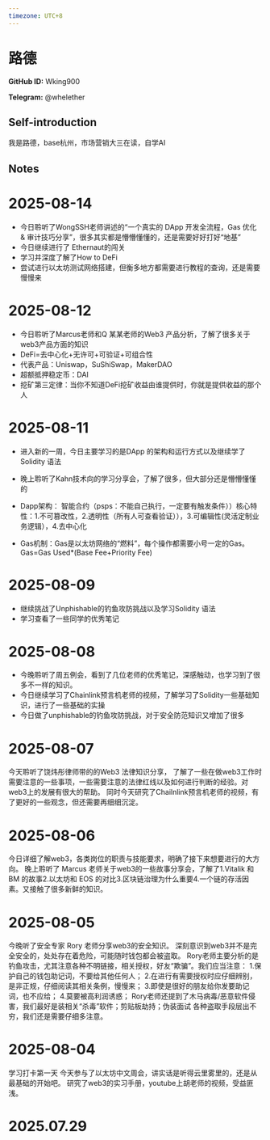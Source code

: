 ```yaml
---
timezone: UTC+8
---
```


# 路德

**GitHub ID:** Wking900

**Telegram:** @whelether

## Self-introduction

我是路德，base杭州，市场营销大三在读，自学AI

## Notes

<!-- Content_START -->
# 2025-08-14

- 今日聆听了WongSSH老师讲述的“一个真实的 DApp 开发全流程，Gas 优化 & 审计技巧分享”，很多其实都是懵懵懂懂的，还是需要好好打好“地基”
-  今日继续进行了 Ethernaut的闯关
- 学习并深度了解了How to DeFi
- 尝试进行以太坊测试网络搭建，但衡多地方都需要进行教程的查询，还是需要慢慢来

# 2025-08-12

- 今日聆听了Marcus老师和Q 某某老师的Web3 产品分析，了解了很多关于web3产品方面的知识
- DeFi=去中心化+无许可+可验证+可组合性
- 代表产品：Uniswap，SuShiSwap，MakerDAO
- 超额抵押稳定币：DAI
- 挖矿第三定律：当你不知道DeFi挖矿收益由谁提供时，你就是提供收益的那个人

# 2025-08-11

- 进入新的一周，今日主要学习的是DApp 的架构和运行方式以及继续学了Solidity 语法
- 晚上聆听了Kahn技术向的学习分享会，了解了很多，但大部分还是懵懵懂懂的
- Dapp架构：
智能合约（psps：不能自己执行，一定要有触发条件））核心特性：1.不可篡改性，2.透明性（所有人可查看验证）），3.可编辑性(灵活定制业务逻辑），4.去中心化

- Gas机制：Gas是以太坊网络的“燃料”，每个操作都需要小号一定的Gas。
Gas=Gas Used*(Base Fee+Priority Fee)

# 2025-08-09

- 继续挑战了Unphishable的钓鱼攻防挑战以及学习Solidity 语法
- 学习查看了一些同学的优秀笔记

# 2025-08-08

- 今晚聆听了周五例会，看到了几位老师的优秀笔记，深感触动，也学习到了很多不一样的知识。
- 今日继续学习了Chainlink预言机老师的视频，了解学习了Solidity一些基础知识，进行了一些基础的实操
- 今日做了unphishable的钓鱼攻防挑战，对于安全防范知识又增加了很多

# 2025-08-07

今天聆听了饶炜彤律师带的的Web3 法律知识分享，
了解了一些在做web3工作时需要注意的一些事项，一些需要注意的法律红线以及如何进行判断的经验。对web3上的发展有很大的帮助。
同时今天研究了Chailnlink预言机老师的视频，有了更好的一些观念，但还需要再细细沉淀。

# 2025-08-06

今日详细了解web3，各类岗位的职责与技能要求，明确了接下来想要进行的大方向。
晚上聆听了 Marcus 老师关于web3的一些故事分享会，了解了1.Vitalik 和 BM 的故事2.以太坊和 EOS 的对比3.区块链治理为什么重要4.一个链的存活因素。又接触了很多新鲜的知识。

# 2025-08-05

今晚听了安全专家 Rory 老师分享web3的安全知识。
深刻意识到web3并不是完全安全的，处处存在着危险，可能随时钱包都会被盗取。
Rory老师主要分析的是钓鱼攻击，尤其注意各种不明链接，相关授权，好友“欺骗”。我们应当注意：
1.保护自己的钱包助记词，不要给其他任何人；
2.在进行有需要授权时应仔细辨别，是非正规，仔细阅读其相关条例，慢慢来；
3.即使是很好的朋友给你发要助记词，也不应给；
4.莫要被高利润诱惑；
Rory老师还提到了木马病毒/恶意软件侵害，我们最好是装相关“杀毒”软件；剪贴板劫持；伪装面试
各种盗取手段层出不穷，我们还是需要仔细多注意。

# 2025-08-04

学习打卡第一天
今天参与了以太坊中文周会，讲实话是听得云里雾里的，还是从最基础的开始吧。
研究了web3的实习手册，youtube上胡老师的视频，受益匪浅。


# 2025.07.29


<!-- Content_END -->

